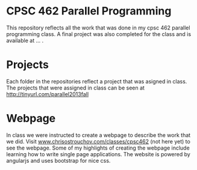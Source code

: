 # CPSC 462 Parallel Programming

This repository reflects all the work that was done in my cpsc 462 parallel programming class. A final project was also completed for the class and is available at ... .

# Projects

Each folder in the repositories reflect a project that was asigned in class. The projects that were assigned in class can be seen at http://tinyurl.com/parallel2013fall

# Webpage

In class we were instructed to create a webpage to describe the work that we did. Visit www.chrisostrouchov.com/classes/cpsc462 (not here yet) to see the webpage. Some of my highlights of creating the webpage include learning how to write single page applications. The website is powered by angularjs and uses bootstrap for nice css.  
